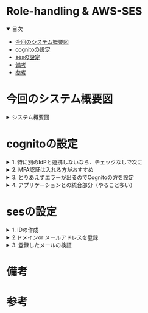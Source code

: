 # Role-handling & AWS-SES

<details open="open">
<summary>目次</summary>


- [今回のシステム概要図](#今回のシステム概要図)
- [cognitoの設定](#cognitoの設定)
- [sesの設定](#sesの設定)
- [備考](#備考)
- [参考](#参考)
</details>

# 今回のシステム概要図
<details>
<summary> システム概要図</summary>

</details>


# cognitoの設定

<details>
<summary> 1. 特に別のIdPと連携しないなら、チェックなしで次に</summary>

![](assets/images/cognito1.png)

</details>

<details>
<summary> 2. MFA認証は入れる方がおすすめ</summary>

![](assets/images/cognito2.png)

</details>

<details>
<summary> 3. とりあえずエラーが出るのでCognitoの方を設定</summary>

![](assets/images/cognito3.png)

</details>

<details>
<summary> 4. アプリケーションとの統合部分（やること多い）</summary>

- ホストされた認証ページにチュックを入れて、springsecurityのauthorize-urlからアクセスできるCognitoドメインの作成
- 秘密クライエントにチェックを入れて、シークレットの生成
- コールバックURIの登録
- スコープをopenIDで設定（できるだけ少ない情報にしたかった）
- 実際に取れそうなPrincipalは下記の添付

![](assets/images/cognito4.png)
![](assets/images/cognito5.png)
![](assets/images/cognito6.png)
![](assets/images/cognito-principal.png)

</details>

# sesの設定

<details>
<summary> 1. IDの作成</summary>

- ①のIDをクリック
- ②IDの作成をクリック

![](assets/images/ses-1.png)

</details>

<details>
<summary> 2.ドメインor メールアドレスを登録</summary>

- ③今回の例は、Eメールをチェックして、アドレスを記入
- ④IDの作成をクリック

![](assets/images/ses-2.png)

</details>

<details>
<summary> 3. 登録したメールの検証</summary>

- ⑤「検証保留中」になっているため、登録したメールアドレスに届いているメールで検証を進める。検証されると「検証済み」になる
- この検証を実施しないと、SESがメール送信できない。サンドボックスモードの場合は、受信メアドもこの検証処理が事前に必要

![](assets/images/ses-3.png)

</details>


# 備考

# 参考
